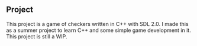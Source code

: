 ## Project
This project is a game of checkers written in C++ with SDL 2.0. I made this as a summer project to learn C++ and some simple game development in it. This project is still a WIP.
